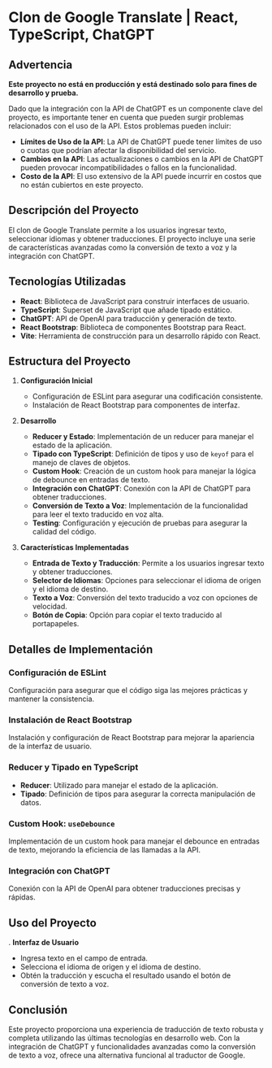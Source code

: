 # Clon de Google Translate | React, TypeScript, ChatGPT
## Advertencia

**Este proyecto no está en producción y está destinado solo para fines de desarrollo y prueba.** 

Dado que la integración con la API de ChatGPT es un componente clave del proyecto, es importante tener en cuenta que pueden surgir problemas relacionados con el uso de la API. Estos problemas pueden incluir:


- **Límites de Uso de la API**: La API de ChatGPT puede tener límites de uso o cuotas que podrían afectar la disponibilidad del servicio.
- **Cambios en la API**: Las actualizaciones o cambios en la API de ChatGPT pueden provocar incompatibilidades o fallos en la funcionalidad.
- **Costo de la API**: El uso extensivo de la API puede incurrir en costos que no están cubiertos en este proyecto.


## Descripción del Proyecto

El clon de Google Translate permite a los usuarios ingresar texto, seleccionar idiomas y obtener traducciones. El proyecto incluye una serie de características avanzadas como la conversión de texto a voz y la integración con ChatGPT.

## Tecnologías Utilizadas

- **React**: Biblioteca de JavaScript para construir interfaces de usuario.
- **TypeScript**: Superset de JavaScript que añade tipado estático.
- **ChatGPT**: API de OpenAI para traducción y generación de texto.
- **React Bootstrap**: Biblioteca de componentes Bootstrap para React.
- **Vite**: Herramienta de construcción para un desarrollo rápido con React.

## Estructura del Proyecto

1. **Configuración Inicial**
   - Configuración de ESLint para asegurar una codificación consistente.
   - Instalación de React Bootstrap para componentes de interfaz.

2. **Desarrollo**
   - **Reducer y Estado**: Implementación de un reducer para manejar el estado de la aplicación.
   - **Tipado con TypeScript**: Definición de tipos y uso de `keyof` para el manejo de claves de objetos.
   - **Custom Hook**: Creación de un custom hook para manejar la lógica de debounce en entradas de texto.
   - **Integración con ChatGPT**: Conexión con la API de ChatGPT para obtener traducciones.
   - **Conversión de Texto a Voz**: Implementación de la funcionalidad para leer el texto traducido en voz alta.
   - **Testing**: Configuración y ejecución de pruebas para asegurar la calidad del código.

3. **Características Implementadas**
   - **Entrada de Texto y Traducción**: Permite a los usuarios ingresar texto y obtener traducciones.
   - **Selector de Idiomas**: Opciones para seleccionar el idioma de origen y el idioma de destino.
   - **Texto a Voz**: Conversión del texto traducido a voz con opciones de velocidad.
   - **Botón de Copia**: Opción para copiar el texto traducido al portapapeles.

## Detalles de Implementación

### Configuración de ESLint

Configuración para asegurar que el código siga las mejores prácticas y mantener la consistencia.

### Instalación de React Bootstrap

Instalación y configuración de React Bootstrap para mejorar la apariencia de la interfaz de usuario.

### Reducer y Tipado en TypeScript

- **Reducer**: Utilizado para manejar el estado de la aplicación.
- **Tipado**: Definición de tipos para asegurar la correcta manipulación de datos.

### Custom Hook: `useDebounce`

Implementación de un custom hook para manejar el debounce en entradas de texto, mejorando la eficiencia de las llamadas a la API.

### Integración con ChatGPT

Conexión con la API de OpenAI para obtener traducciones precisas y rápidas.

## Uso del Proyecto

. **Interfaz de Usuario**

   - Ingresa texto en el campo de entrada.
   - Selecciona el idioma de origen y el idioma de destino.
   - Obtén la traducción y escucha el resultado usando el botón de conversión de texto a voz.


## Conclusión

Este proyecto proporciona una experiencia de traducción de texto robusta y completa utilizando las últimas tecnologías en desarrollo web. Con la integración de ChatGPT y funcionalidades avanzadas como la conversión de texto a voz, ofrece una alternativa funcional al traductor de Google.

